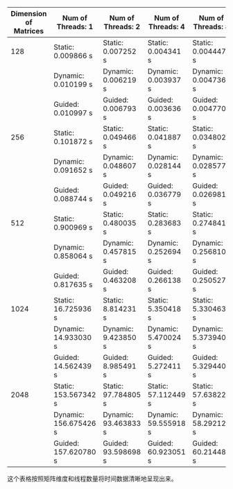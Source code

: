 | Dimension of Matrices | Num of Threads: 1    | Num of Threads: 2    | Num of Threads: 4    | Num of Threads: 8    | Num of Threads: 16   |
|-----------------------|----------------------|----------------------|----------------------|----------------------|----------------------|
| 128                   | Static: 0.009866 s   | Static: 0.007252 s   | Static: 0.004341 s   | Static: 0.004447 s   | Static: 0.006597 s   |
|                       | Dynamic: 0.010199 s  | Dynamic: 0.006219 s  | Dynamic: 0.003937 s  | Dynamic: 0.004736 s  | Dynamic: 0.004059 s  |
|                       | Guided: 0.010997 s   | Guided: 0.006793 s   | Guided: 0.003636 s   | Guided: 0.004770 s   | Guided: 0.003846 s   |
| 256                   | Static: 0.101872 s   | Static: 0.049466 s   | Static: 0.041887 s   | Static: 0.034802 s   | Static: 0.031739 s   |
|                       | Dynamic: 0.091652 s  | Dynamic: 0.048607 s  | Dynamic: 0.028144 s  | Dynamic: 0.028577 s  | Dynamic: 0.027196 s  |
|                       | Guided: 0.088744 s   | Guided: 0.049216 s   | Guided: 0.036779 s   | Guided: 0.026981 s   | Guided: 0.032895 s   |
| 512                   | Static: 0.900969 s   | Static: 0.480035 s   | Static: 0.283683 s   | Static: 0.274841 s   | Static: 0.279620 s   |
|                       | Dynamic: 0.858064 s  | Dynamic: 0.457815 s  | Dynamic: 0.252694 s  | Dynamic: 0.256810 s  | Dynamic: 0.246772 s  |
|                       | Guided: 0.817635 s   | Guided: 0.463208 s   | Guided: 0.266138 s   | Guided: 0.250527 s   | Guided: 0.253925 s   |
| 1024                  | Static: 16.725936 s  | Static: 8.814231 s   | Static: 5.350418 s   | Static: 5.330463 s   | Static: 5.420392 s   |
|                       | Dynamic: 14.933030 s | Dynamic: 9.423850 s  | Dynamic: 5.470024 s  | Dynamic: 5.373940 s  | Dynamic: 5.390161 s  |
|                       | Guided: 14.562439 s  | Guided: 8.985491 s   | Guided: 5.272411 s   | Guided: 5.329440 s   | Guided: 5.360929 s   |
| 2048                  | Static: 153.567342 s | Static: 97.784805 s  | Static: 57.112449 s  | Static: 57.638226 s  | Static: 56.129466 s  |
|                       | Dynamic: 156.675426 s| Dynamic: 93.463833 s | Dynamic: 59.555918 s | Dynamic: 58.292126 s | Dynamic: 56.426216 s |
|                       | Guided: 157.620780 s | Guided: 93.598698 s  | Guided: 60.923051 s  | Guided: 60.214482 s  | Guided: 56.490394 s  |

这个表格按照矩阵维度和线程数量将时间数据清晰地呈现出来。